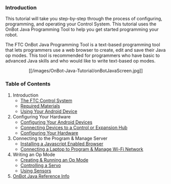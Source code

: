 ### Introduction
This tutorial will take you step-by-step through the process of configuring, programming, and operating your Control System. This tutorial uses the OnBot Java Programming Tool to help you get started programming your robot.

The FTC OnBot Java Programming Tool is a text-based programming tool that lets programmers use a web browser to create, edit and save their Java op modes.  This tool is recommended for programmers who have basic to advanced Java skills and who would like to write text-based op modes.

<p align="center">[[/images/OnBot-Java-Tutorial/onBotJavaScreen.jpg]]<p>

### Table of Contents
1. Introduction
    * [The FTC Control System](The-FTC-Control-System)
    * [Required Materials](Required-Materials)
    * [Using Your Android Device](Using-Your-Android-Device)
2. Configuring Your Hardware
    * [Configuring Your Android Devices](Configuring-Your-Android-Devices)
    * [Connecting Devices to a Control or Expansion Hub](Connecting-Devices-to-a-Control-or-Expansion-Hub)
    * [Configuring Your Hardware](Configuring-Your-Hardware)
3. Connecting to the Program & Manage Server
    * [Installing a Javascript Enabled Browser](Installing-a-Javascript-Enabled-Browser)
    * [Connecting a Laptop to Program & Manage Wi-Fi Network](Connecting-a-Laptop-to-the-Program-&-Manage-Network)
4. Writing an Op Mode
    * [Creating & Running an Op Mode](Creating-and-Running-an-Op-Mode-(OnBot-Java))
    * [Controlling a Servo](Controlling-a-Servo-(OnBot-Java))
    * [Using Sensors](Using-Sensors-(OnBot-Java))
5. [OnBot Java Reference Info](OnBot-Java-Reference-Info)
